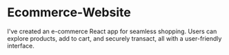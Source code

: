 # Ecommerce-Website
I've created an e-commerce React app for seamless shopping. Users can explore products, add to cart, and securely transact, all with a user-friendly interface.
